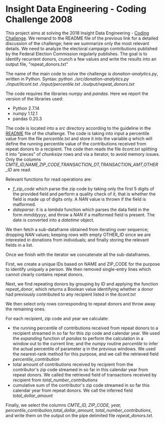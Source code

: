 # Insight Data Engineering - Coding Challenge 2008

This project aims at solving the 2018 Insight Data Engineering - [Coding Challenge](https://github.com/InsightDataScience/donation-analytics). We remand to the README file of the previous link for a detailed discussion of the challenge; here we summarize only the most relevant details. We need to analyze the electoral campaign contributions published by the Federal Election Commission regularly publishes. The goal is to identify recurrent donors, crunch a few values and write the results into an output file, "repeat_donors.txt"

The name of the main code to solve the challenge is _donation-analytics.py_, written in Python. Syntax: _python ./src/donation-analytics.py ./input/itcont.txt ./input/percentile.txt ./output/repeat_donors.txt_

The code requires the libraries _numpy_ and _pandas_. Here we report the version of the libraries used:
* Python 2.7.14
* numpy 1.12.1
* pandas 0.20.3
 
 The code is located into a _src_ directory according to the guideline in the [README](https://github.com/InsightDataScience/donation-analytics) file of the challenge.  The code is taking into input a percentile value from the file _percentile.txt_ and store it into the variable _q_ which will define the running percentile value of the contributions received from repeat donors to a recipient. The code then reads the file _itcont.txt_ splitting it into "pieces" of _chunksize_ rows and via a iterator, to avoid memory issues. Only the columns _CMTE_ID,NAME,ZIP_CODE,TRANSACTION_DT,TRANSACTION_AMT,OTHER_ID_ are read.
 
 Relevant functions for read operations are:
 * _f_zip_code_ which parse the zip code by taking only the first 5 digits of the provided field and perform a quality check of it, that is whether the field is made up of digits only. A _NAN_ value is thrown if the field is malformed.
 * _dateparse_: it is a _lambda_ function which parses the data field in the form _mmddyyyy_, and throw a _NAN_ if a malformed field is present. The date is converted into a _datetime_ object.
 
 We then fetch a sub-dataframe obtained from iterating over sequence; dropping _NAN_ values; keeping rows with empty OTHER_ID since we are interested in donations from individuals; and finally storing the relevant fields in a list.
 
 Once we finish with the iterator we concatenate all the sub-dataframes. 
 
 First, we create a unique IDs based on NAME and ZIP_CODE for the purpose to identify uniquely a person. We then removed single-entry lines which cannot clearly contains repeat donors.
 
 Next, we find repeating donors by grouping by ID and applying the function _repeat_donor_, which returns a Boolean value identifying whether a donor had previously contributed to any recipient listed in the _itcont.txt_ 
 
 We then select only rows corresponding to repeat donors and throw away the remaining ones.
 
 For each recipient, zip code and year we calculate:
 * the running percentile of contributions received from repeat donors to a recipient streamed in so far for this zip code and calendar year. We used the _expanding_ function of _pandas_ to perform the calculation in a window out to the current line; and the _numpy_ routine _percentile_ to infer the actual percentile of parameter _q_ in the previous windows. We used the nearest-rank method for this purpose, and we call the retrieved field _percentile_contribution_
 * total amount of contributions received by recipient from the contributor's zip code streamed in so far in this calendar year from repeat donors. We called the retrieved field of transactions received by recipient from _total_number_contributions_
* cumulative sum of the contributor's zip code streamed in so far this calendar year from repeat donors. We call the inferred field _total_dollar_amount_

Finally, we select the columns _CMTE_ID, ZIP_CODE, year, percentile_contribution,total_dollar_amount, total_number_contributions_, and write them on the output on the pipe delimited file _repeat_donors.txt_.

 
 

